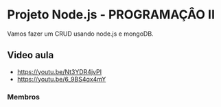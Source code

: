 # Projeto Node.js - PROGRAMAÇÂO II

Vamos fazer um CRUD usando node.js e mongoDB.

## Video aula
- https://youtu.be/Nt3YDR4jvPI
- https://youtu.be/6_9BS4qx4mY

### Membros


